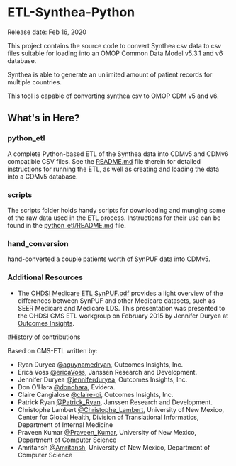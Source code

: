 # ETL-Synthea-Python
Release date: Feb 16, 2020

This project contains the source code to convert Synthea csv data to csv files suitable for loading into an OMOP Common Data Model v5.3.1 and v6 database.

Synthea is able to generate an unlimited amount of patient records for multiple countries.

This tool is capable of converting synthea csv to OMOP CDM v5 and v6.

## What's in Here?


### python_etl
A complete Python-based ETL of the Synthea data into CDMv5 and CDMv6 compatible CSV
files. See the [README.md](https://github.com/scivm/ETL-Synthea-Python/blob/master/python_etl/README.md) file therein for detailed instructions for
running the ETL, as well as creating and loading the data into a CDMv5 database.


### scripts
The scripts folder holds handy scripts for downloading and munging some of the raw
data used in the ETL process. Instructions for their use can be found
in the [python_etl/README.md](https://github.com/scivm/ETL-Synthea-Python/blob/master/python_etl/README.md) file.


### hand_conversion
hand-converted a couple patients worth of SynPUF data into CDMv5.  

### Additional Resources
 - The [OHDSI Medicare ETL SynPUF.pdf](https://github.com/OHDSI/ETL-CMS/blob/master/OHDSI%20Medicare%20ETL%20SynPuf.pdf) provides a light overview of the differences between SynPUF and other Medicare datasets, such as SEER Medicare and Medicare LDS.  This presentation was presented to the OHDSI CMS ETL workgroup on February 2015 by Jennifer Duryea at [Outcomes Insights](http://outins.com).

#History of contributions

Based on CMS-ETL written by:

- Ryan Duryea [@aguynamedryan](https://github.com/aguynamedryan), Outcomes Insights, Inc.
- Erica Voss [@ericaVoss](http://forums.ohdsi.org/users/ericaVoss), Janssen Research and Development.
- Jennifer Duryea [@jenniferduryea](https://github.com/jenniferduryea), Outcomes Insights, Inc.
- Don O'Hara [@donohara](https://github.com/donohara), Evidera.
- Claire Cangialose [@claire-oi](https://github.com/claire-oi), Outcomes Insights, Inc.
- Patrick Ryan [@Patrick_Ryan](http://forums.ohdsi.org/users/Patrick_Ryan), Janssen Research and Development.
- Christophe Lambert [@Christophe_Lambert](http://forums.ohdsi.org/users/Christophe_Lambert), University of New Mexico, Center for Global Health, Division of Translational Informatics, Department of Internal Medicine
- Praveen Kumar [@Praveen_Kumar](http://forums.ohdsi.org/users/Praveen_Kumar), University of New Mexico, Department of Computer Science
- Amritansh [@Amritansh](http://forums.ohdsi.org/users/Amritansh), University of New Mexico, Department of Computer Science
